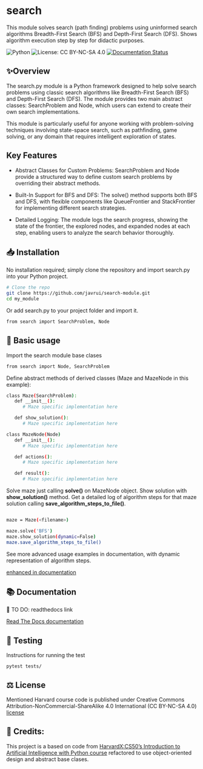 # search

This module solves search (path finding) problems using uninformed search algorithms Breadth-First Search (BFS) and Depth-First Search (DFS). Shows algorithm execution step by step for didactic  purposes.

![Python](https://img.shields.io/badge/python-3.6%2B-blue)
![License: CC BY-NC-SA 4.0](https://img.shields.io/badge/License-CC%20BY--NC--SA%204.0-yellow.svg)
[![Documentation Status](https://readthedocs.org/projects/mymodule/badge/?version=latest)](https://mymodule.readthedocs.io/en/latest/?badge=latest)


## ✨Overview

The search.py module is a Python framework designed to help solve search problems using classic search algorithms like Breadth-First Search (BFS) and Depth-First Search (DFS). The module provides two main abstract classes: SearchProblem and Node, which users can extend to create their own search implementations.

This module is particularly useful for anyone working with problem-solving techniques involving state-space search, such as pathfinding, game solving, or any domain that requires intelligent exploration of states.


## Key Features

- Abstract Classes for Custom Problems: SearchProblem and Node provide a structured way to define custom search problems by overriding their abstract methods.

- Built-In Support for BFS and DFS: The solve() method supports both BFS and DFS, with flexible components like QueueFrontier and StackFrontier for implementing different search strategies.

- Detailed Logging: The module logs the search progress, showing the state of the frontier, the explored nodes, and expanded nodes at each step, enabling users to analyze the search behavior thoroughly.



## 📥 Installation
No installation required; simply clone the repository and import search.py into your Python project.


```bash
# Clone the repo
git clone https://github.com/javrui/search-module.git
cd my_module
```

Or add search.py to your project folder and import it.
```bash
from search import SearchProblem, Node
```


## 🚀 Basic usage
Import the search module base clases
```bash
from search import Node, SearchProblem
```

Define abstract methods of derived classes (Maze and MazeNode in this example):
```bash
class Maze(SearchProblem):
   def __init__():
      # Maze specific implementation here

   def show_solution():
      # Maze specific implementation here

class MazeNode(Node)
   def __init__():
      # Maze specific implementation here

   def actions():
      # Maze specific implementation here

   def result():
      # Maze specific implementation here
```
Solve maze just calling **solve()** on MazeNode object.
Show solution with **show_solution()** method.
Get a detailed log of algorithm steps for that maze solution calling **save_algorithm_steps_to_file()**.

```bash

maze = Maze(<filename>)

maze.solve('BFS')
maze.show_solution(dynamic=False)
maze.save_algorithm_steps_to_file()
```

See more advanced usage examples in documentation, with dynamic representation of algorithm steps.


[enhanced in documentation](docs/features.md)


## 📚 Documentation
📌 TO DO: readthedocs link

[Read The Docs documentation](docs/search_docs.md)


## 🧪 Testing

Instructions for running the test

    pytest tests/


## ⚖️ License

Mentioned Harvard course code is published under Creative Commons Attribution-NonCommercial-ShareAlike 4.0 International (CC BY-NC-SA 4.0) [license](LICENSE.md)



##  🙏 Credits:

This project is a based on code from [HarvardX:CS50’s Introduction to Artificial Intelligence with Python course](https://pll.harvard.edu/course/cs50s-introduction-artificial-intelligence-python) refactored to use object-oriented design and abstract base clases.
